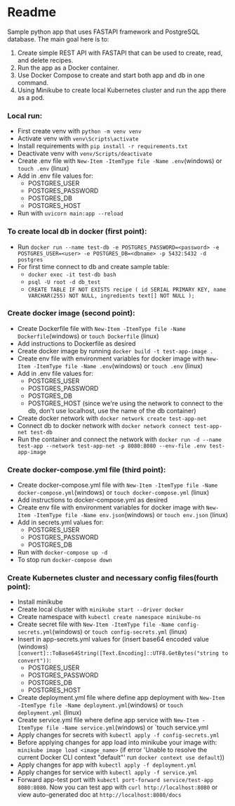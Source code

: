 # Readme
Sample python app that uses FASTAPI framework and PostgreSQL database.
The main goal here is to:
1. Create simple REST API with FASTAPI that can be used to create, read, and delete recipes.
2. Run the app as a Docker container.
3. Use Docker Compose to create and start both app and db in one command.
4. Using Minikube to create local Kubernetes cluster and run the app there as a pod.

### Local run:
- First create venv with `python -m venv venv`
- Activate venv with `venv\Scripts\activate`
- Install requirements with `pip install -r requirements.txt`
- Deactivate venv with `venv/Scripts/deactivate`
- Create .env file with `New-Item -ItemType file -Name .env`(windows) or `touch .env` (linux)
- Add in .env file values for:
  - POSTGRES_USER
  - POSTGRES_PASSWORD
  - POSTGRES_DB
  - POSTGRES_HOST
- Run with `uvicorn main:app --reload`

### To create local db in docker (first point):
- Run `docker run --name test-db -e POSTGRES_PASSWORD=<password> -e POSTGRES_USER=<user> -e POSTGRES_DB=<dbname> -p 5432:5432 -d postgres`
- For first time connect to db and create sample table:
    - `docker exec -it test-db bash`
    - `psql -U root -d db_test`
    - `CREATE TABLE IF NOT EXISTS recipe (
    id SERIAL PRIMARY KEY,
    name VARCHAR(255) NOT NULL,
    ingredients text[] NOT NULL
    );`

### Create docker image (second point):
- Create Dockerfile file with `New-Item -ItemType file -Name Dockerfile`(windows) or `touch Dockerfile` (linux)
- Add instructions to Dockerfile as desired
- Create docker image by running `docker build -t test-app-image .`
- Create env file with environment variables for docker image with `New-Item -ItemType file -Name .env`(windows) or `touch .env` (linux)
- Add in .env file values for:
  - POSTGRES_USER
  - POSTGRES_PASSWORD
  - POSTGRES_DB
  - POSTGRES_HOST (since we're using the network to connect to the db, don't use localhost, use the name of the db container)
- Create docker network with `docker network create test-app-net`
- Connect db to docker network with `docker network connect test-app-net test-db`
- Run the container and connect the network with `docker run -d --name test-app --network test-app-net -p 8080:8080 --env-file .env test-app-image`

### Create docker-compose.yml file (third point):
- Create docker-compose.yml file with `New-Item -ItemType file -Name docker-compose.yml`(windows) or `touch docker-compose.yml` (linux)
- Add instructions to docker-compose.yml as desired
- Create env file with environment variables for docker image with `New-Item -ItemType file -Name env.json`(windows) or `touch env.json` (linux)
- Add in secrets.yml values for:
  - POSTGRES_USER
  - POSTGRES_PASSWORD
  - POSTGRES_DB
- Run with `docker-compose up -d`
- To stop run `docker-compose down`

### Create Kubernetes cluster and necessary config files(fourth point):
- Install minikube
- Create local cluster with `minikube start --driver docker`
- Create namespace with `kubectl create namespace minikube-ns`
- Create secret file with `New-Item -ItemType file -Name config-secrets.yml`(windows) or `touch config-secrets.yml` (linux)
- Insert in app-secrets.yml values for (insert base64 encoded value (windows) `[convert]::ToBase64String([Text.Encoding]::UTF8.GetBytes("string to convert"))`:
  - POSTGRES_USER
  - POSTGRES_PASSWORD
  - POSTGRES_DB
  - POSTGRES_HOST
- Create deployment.yml file where define app deployment with `New-Item -ItemType file -Name deployment.yml`(windows) or `touch deployment.yml` (linux)
- Create service.yml file where define app service with `New-Item -ItemType file -Name service.yml`(windows) or `touch service.yml
- Apply changes for secrets with `kubectl apply -f config-secrets.yml`
- Before applying changes for app load into minikube your image with: `minikube image load <image_name>` (if error 'Unable to resolve the current Docker CLI context "default"' run `docker context use default`))
- Apply changes for app with `kubectl apply -f deployment.yml` 
- Apply changes for service with `kubectl apply -f service.yml`
- Forward app-test port with `kubectl port-forward service/test-app 8080:8080`. 
  Now you can test app with `curl http://localhost:8080` or view auto-generated doc at `http://localhost:8080/docs`